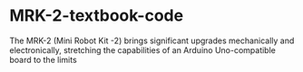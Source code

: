 # MRK-2-textbook-code
The MRK-2 (Mini Robot Kit -2) brings significant upgrades mechanically and electronically, stretching the capabilities of an Arduino Uno-compatible board to the limits
